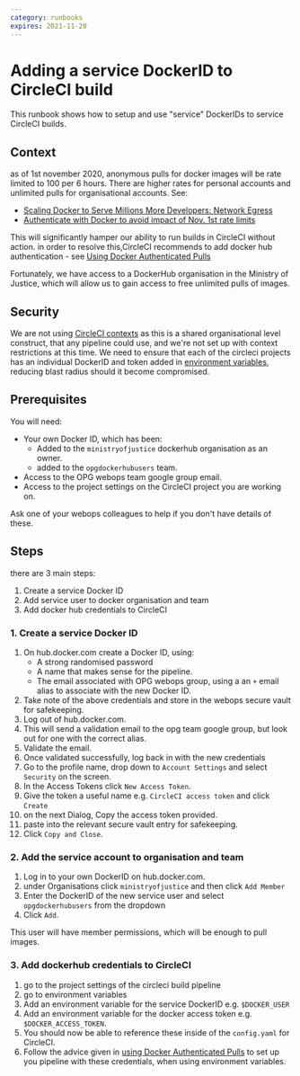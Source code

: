 ```yaml
---  
category: runbooks
expires: 2021-11-20
---
```


# Adding a service DockerID to CircleCI build

This runbook shows how to setup and use "service" DockerIDs to service CircleCI builds.  

## Context

as of 1st november 2020, anonymous pulls for docker images will be rate limited to 100 per 6 hours. There are higher rates for personal accounts and unlimited pulls for organisational accounts. See:

- [Scaling Docker to Serve Millions More Developers: Network Egress](https://www.docker.com/blog/scaling-docker-to-serve-millions-more-developers-network-egress/)
- [Authenticate with Docker to avoid impact of Nov. 1st rate limits](https://discuss.circleci.com/t/authenticate-with-docker-to-avoid-impact-of-nov-1st-rate-limits/37567)

This will significantly hamper our ability to run builds in CircleCI without action. in order to resolve this,CircleCI recommends to add docker hub authentication - see [Using Docker Authenticated Pulls](https://circleci.com/docs/2.0/private-images/)

Fortunately, we have access to a DockerHub organisation in the Ministry of Justice, which will allow us to gain access to free unlimited pulls of images.

## Security

We are not using [CircleCI contexts](https://circleci.com/docs/2.0/contexts/) as this is a shared organisational level construct, that any pipeline could use, and we're not set up with context restrictions at this time.
We need to ensure that each of the circleci projects has an individual DockerID and token added in [environment variables](https://circleci.com/docs/2.0/env-vars/), reducing blast radius should it become compromised.

## Prerequisites

You will need:

- Your own Docker ID, which has been:
  - Added to the `ministryofjustice` dockerhub organisation as an owner.
  - added to the `opgdockerhubusers` team.
- Access to the OPG webops team google group email.
- Access to the project settings on the CircleCI project you are working on.

Ask one of your webops colleagues to help if you don't have details of these.

## Steps

there are 3 main steps:

1. Create a service Docker ID
2. Add service user to docker organisation and team
3. Add docker hub credentials to CircleCI

### 1. Create a service Docker ID

1. On hub.docker.com create a Docker ID, using:
   - A strong randomised password
   - A name that makes sense for the pipeline.
   - The email associated with OPG webops group, using a an `+` email alias to associate with the new Docker ID.
2. Take note of the above credentials and store in the webops secure vault for safekeeping.
3. Log out of hub.docker.com.
4. This will send a validation email to the opg team google group, but look out for one with the correct alias.  
5. Validate the email.
6. Once validated successfully, log back in with the new credentials
7. Go to the profile name, drop down to `Account Settings` and select `Security` on the screen.
8. In the Access Tokens click `New Access Token`.
9. Give the token a useful name e.g. `CircleCI access token` and click `Create`
10. on the next Dialog, Copy the access token provided.
11. paste into the relevant secure vault entry for safekeeping.
12. Click `Copy and Close`.

### 2. Add the service account to organisation and team

1. Log in to your own DockerID on hub.docker.com.
2. under Organisations click `ministryofjustice` and then click `Add Member`
3. Enter the DockerID of the new service user and select `opgdockerhubusers` from the dropdown
4. Click `Add`.

This user will have member permissions, which will be enough to pull images.

### 3. Add dockerhub credentials to CircleCI

1. go to the project settings of the circleci build pipeline
2. go to environment variables
3. Add an environment variable for the service DockerID e.g. `$DOCKER_USER`
4. Add an environment variable for the docker access token e.g. `$DOCKER_ACCESS_TOKEN`.
5. You should now be able to reference these inside of the `config.yaml` for CircleCI.
6. Follow the advice given in [using Docker Authenticated Pulls](https://circleci.com/docs/2.0/private-images/) to set up you pipeline with these credentials, when using environment variables.
